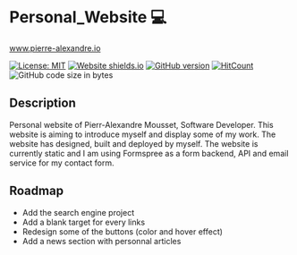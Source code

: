 # Personal_Website 💻 
www.pierre-alexandre.io


[![License: MIT](https://img.shields.io/badge/License-MIT-yellow.svg)](https://opensource.org/licenses/MIT)
[![Website shields.io](https://img.shields.io/website-up-down-green-red/http/shields.io.svg)](http://pierre-alexandre.io/)
[![GitHub version](https://badge.fury.io/gh/Naereen%2FStrapDown.js.svg)](https://github.com/Naereen/StrapDown.js)
[![HitCount](http://hits.dwyl.com/Pierre-Alexandre35/Personal_Website.svg)](http://hits.dwyl.com/Pierre-Alexandre35/Personal_Website)
<img alt="GitHub code size in bytes" src="https://img.shields.io/github/languages/code-size/Pierre-Alexandre35/Personal_website?color=red">




## Description
Personal website of Pierr-Alexandre Mousset, Software Developer. This website is aiming to introduce myself and display some of my work. The website has designed, built and deployed by myself. The website is currently static and I am using Formspree as a form backend, API and email service for my contact form. 

## Roadmap
- Add the search engine project
- Add a blank target for every links
- Redesign some of the buttons (color and hover effect) 
- Add a news section with personnal articles
